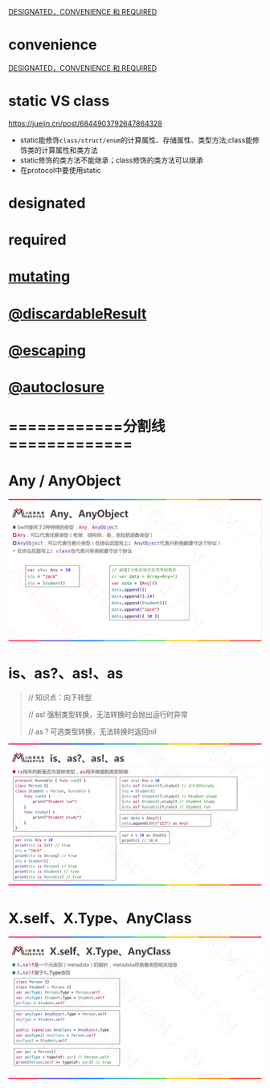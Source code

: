 [DESIGNATED，CONVENIENCE 和 REQUIRED](https://swifter.tips/init-keywords/)



# convenience

[DESIGNATED，CONVENIENCE 和 REQUIRED](https://swifter.tips/init-keywords/)





# static VS class

https://juejin.cn/post/6844903792647864328

- static能修饰`class/struct/enum`的计算属性、存储属性、类型方法;class能修饰类的计算属性和类方法
- static修饰的类方法不能继承；class修饰的类方法可以继承
- 在protocol中要使用static





# designated





# required





# [mutating](./03函数与闭包.md)



# [@discardableResult](./03函数与闭包.md)



# [@escaping](./03函数与闭包.md)



# [@autoclosure](./03函数与闭包.md)







# ============分割线=============



# Any / AnyObject

![](media_012KeyWords/001.png)





# is、as?、as!、as

> // 知识点：向下转型
>
>   // as! 强制类型转换，无法转换时会抛出运行时异常
>
>   // as？可选类型转换，无法转换时返回nil

![](media_012KeyWords/002.png)



# X.self、X.Type、AnyClass

![](media_012KeyWords/003.png)













